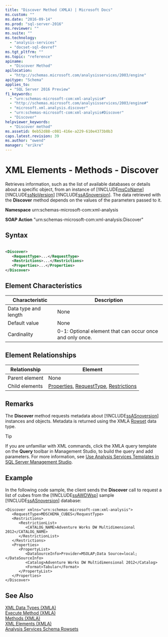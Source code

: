 ```yaml
---
title: "Discover Method (XMLA) | Microsoft Docs"
ms.custom: ""
ms.date: "2016-09-14"
ms.prod: "sql-server-2016"
ms.reviewer: ""
ms.suite: ""
ms.technology: 
  - "analysis-services"
  - "docset-sql-devref"
ms.tgt_pltfrm: ""
ms.topic: "reference"
apiname: 
  - "Discover Method"
apilocation: 
  - "http://schemas.microsoft.com/analysisservices/2003/engine"
apitype: "Schema"
applies_to: 
  - "SQL Server 2016 Preview"
f1_keywords: 
  - "urn:schemas-microsoft-com:xml-analysis#"
  - "http://schemas.microsoft.com/analysisservices/2003/engine#"
  - "microsoft.xml.analysis.discover"
  - "urn:schemas-microsoft-com:xml-analysis#Discover"
  - "Discover"
helpviewer_keywords: 
  - "Discover method"
ms.assetid: 0eb52d88-c081-416e-a229-610e4373b0b3
caps.latest.revision: 39
ms.author: "owend"
manager: "erikre"
---
```

# XML Elements - Methods - Discover
  Retrieves information, such as the list of available databases or details about a specific object, from an instance of [!INCLUDE[msCoName](../../advanced-analytics/r-services/tutorials/includes/msconame-md.md)] [!INCLUDE[ssNoVersion](../../advanced-analytics/r-services/includes/ssnoversion-md.md)] [!INCLUDE[ssASnoversion](../../analysis-services/includes/ssasnoversion-md.md)]. The data retrieved with the **Discover** method depends on the values of the parameters passed to it.  
  
 **Namespace** urn:schemas-microsoft-com:xml-analysis  
  
 **SOAP Action** "urn:schemas-microsoft-com:xml-analysis:Discover"  
  
## Syntax  
  
```xml  
  
<Discover>  
   <RequestType>...</RequestType>  
   <Restrictions>...</Restrictions>  
   <Properties>...</Properties>  
</Discover>  
```  
  
## Element Characteristics  
  
|Characteristic|Description|  
|--------------------|-----------------|  
|Data type and length|None|  
|Default value|None|  
|Cardinality|0-1: Optional element that can occur once and only once.|  
  
## Element Relationships  
  
|Relationship|Element|  
|------------------|-------------|  
|Parent element|None|  
|Child elements|[Properties](../../analysis-services/xmla/xml-elements-properties/properties-element-xmla.md), [RequestType](../../analysis-services/xmla/xml-elements-properties/requesttype-element-xmla.md), [Restrictions](../../analysis-services/xmla/xml-elements-properties/restrictions-element-xmla.md)|  
  
## Remarks  
 The **Discover** method requests metadata about [!INCLUDE[ssASnoversion](../../analysis-services/includes/ssasnoversion-md.md)] instances and objects. Metadata is returned using the XMLA [Rowset](../../analysis-services/xmla/xml-data-types/rowset-data-type-xmla.md) data type.  
 
> [!TIP] 
> If you are unfamiliar with XML commands, click the XMLA query template on the **Query** toolbar in Management Studio, to build the query and add parameters. For more information, see [Use Analysis Services Templates in SQL Server Management Studio](../../analysis-services/instances/use-analysis-services-templates-in-sql-server-management-studio.md). 
  
## Example  
 In the following code sample, the client sends the **Discover** call to request a list of cubes from the [!INCLUDE[ssAWDWsp](../../analysis-services/includes/ssawdwsp-md.md)] sample [!INCLUDE[ssASnoversion](../../analysis-services/includes/ssasnoversion-md.md)] database:  
  
```  
<Discover xmlns="urn:schemas-microsoft-com:xml-analysis">  
   <RequestType>MDSCHEMA_CUBES</RequestType>  
   <Restrictions>  
      <RestrictionList>  
         <CATALOG_NAME>Adventure Works DW Multidimensional 2012</CATALOG_NAME>  
      </RestrictionList>  
   </Restrictions>  
   <Properties>  
      <PropertyList>  
         <DataSourceInfo>Provider=MSOLAP;Data Source=local;</DataSourceInfo>  
         <Catalog>Adventure Works DW Multidimensional 2012</Catalog>  
         <Format>Tabular</Format>  
      </PropertyList>  
   </Properties>  
</Discover>  
```  
  
## See Also  
 [XML Data Types &#40;XMLA&#41;](../../analysis-services/xmla/xml-data-types/xml-data-types-xmla.md)   
 [Execute Method &#40;XMLA&#41;](../../analysis-services/xmla/xml-elements-methods-execute.md)   
 [Methods &#40;XMLA&#41;](../../analysis-services/xmla/xml-elements-methods.md)   
 [XML Elements &#40;XMLA&#41;](../Topic/XML%20Elements%20\(XMLA\).md)   
 [Analysis Services Schema Rowsets](../../analysis-services/schema-rowsets/analysis-services-schema-rowsets.md)  
  
  